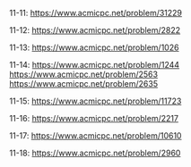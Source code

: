 
11-11: <https://www.acmicpc.net/problem/31229>

11-12: <https://www.acmicpc.net/problem/2822>

11-13: <https://www.acmicpc.net/problem/1026>

11-14: <https://www.acmicpc.net/problem/1244>    <https://www.acmicpc.net/problem/2563>    <https://www.acmicpc.net/problem/2635>

11-15: <https://www.acmicpc.net/problem/11723>

11-16: <https://www.acmicpc.net/problem/2217>

11-17: <https://www.acmicpc.net/problem/10610>

11-18: <https://www.acmicpc.net/problem/2960>
